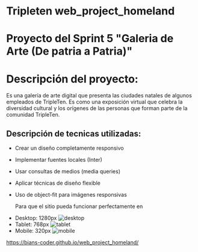 # Tripleten web_project_homeland

# Proyecto del Sprint 5 "Galeria de Arte (De patria a Patria)"

# Descripción del proyecto:

Es una galería de arte digital que presenta las ciudades natales de algunos empleados de TripleTen. Es como una exposición virtual que celebra la diversidad cultural y los orígenes de las personas que forman parte de la comunidad TripleTen.

## Descripción de tecnicas utilizadas:

- Crear un diseño completamente responsivo
- Implementar fuentes locales (Inter)
- Usar consultas de medios (media queries)
- Aplicar técnicas de diseño flexible
- Uso de object-fit para imágenes responsivas

  Para que el sitio pueda funcionar perfectamente en

* Desktop: 1280px
  ![desktop](images/diseño_desktop.png)
* Tablet: 768px
  ![tablet](images/diseño_tablet.png)
* Mobile: 320px
  ![mobile](images/diseño_mobile.png)

https://bians-coder.github.io/web_project_homeland/
